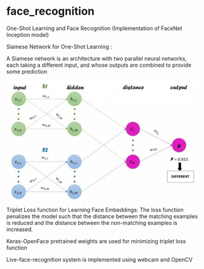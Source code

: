 # face_recognition

One-Shot Learning and Face Recognition (Implementation of FaceNet Inception model)

Siamese Network for One-Shot Learning : 

A Siamese network is an architecture with two parallel neural networks, each taking a different input, and whose outputs are combined to provide some prediction

![alt text](https://github.com/SujayGouda/face_recognition/blob/main/siamese.jpeg)


Triplet Loss function for Learning Face Embeddings:
The loss function penalizes the model such that the distance between the matching examples is reduced and the distance between the non-matching examples is increased.

Keras-OpenFace pretrained weights are used for minimizing triplet loss function

Live-face-recognition system is implemented using webcam and OpenCV
